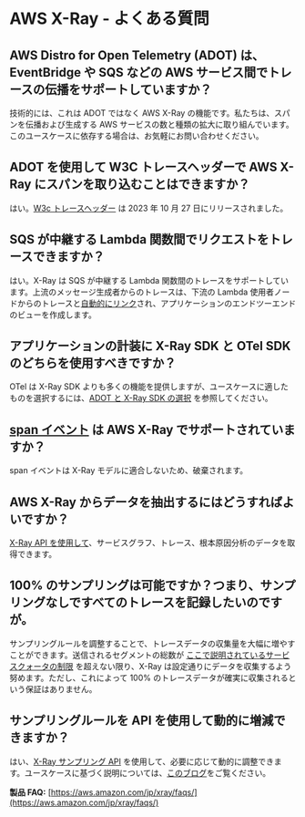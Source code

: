 # AWS X-Ray - よくある質問




## AWS Distro for Open Telemetry (ADOT) は、EventBridge や SQS などの AWS サービス間でトレースの伝播をサポートしていますか？

技術的には、これは ADOT ではなく AWS X-Ray の機能です。私たちは、スパンを伝播および生成する AWS サービスの数と種類の拡大に取り組んでいます。このユースケースに依存する場合は、お気軽にお問い合わせください。




## ADOT を使用して W3C トレースヘッダーで AWS X-Ray にスパンを取り込むことはできますか？

はい。[W3c トレースヘッダー](https://aws.amazon.com/jp/about-aws/whats-new/2023/10/aws-x-ray-w3c-format-trace-ids-distributed-tracing/) は 2023 年 10 月 27 日にリリースされました。




## SQS が中継する Lambda 関数間でリクエストをトレースできますか？

はい。X-Ray は SQS が中継する Lambda 関数間のトレースをサポートしています。上流のメッセージ生成者からのトレースは、下流の Lambda 使用者ノードからのトレースと[自動的にリンク](https://docs.aws.amazon.com/ja_jp/xray/latest/devguide/xray-services-sqs.html)され、アプリケーションのエンドツーエンドのビューを作成します。




## アプリケーションの計装に X-Ray SDK と OTel SDK のどちらを使用すべきですか？

OTel は X-Ray SDK よりも多くの機能を提供しますが、ユースケースに適したものを選択するには、[ADOT と X-Ray SDK の選択](https://docs.aws.amazon.com/ja_jp/xray/latest/devguide/xray-instrumenting-your-app.html) を参照してください。




## [span イベント](https://opentelemetry.io/docs/instrumentation/ruby/manual/#add-span-events) は AWS X-Ray でサポートされていますか？

span イベントは X-Ray モデルに適合しないため、破棄されます。




## AWS X-Ray からデータを抽出するにはどうすればよいですか？

[X-Ray API を使用して](https://docs.aws.amazon.com/ja_jp/xray/latest/devguide/xray-api-gettingdata.html)、サービスグラフ、トレース、根本原因分析のデータを取得できます。




## 100% のサンプリングは可能ですか？つまり、サンプリングなしですべてのトレースを記録したいのですが。

サンプリングルールを調整することで、トレースデータの収集量を大幅に増やすことができます。送信されるセグメントの総数が [ここで説明されているサービスクォータの制限](https://docs.aws.amazon.com/ja_jp/general/latest/gr/xray.html) を超えない限り、X-Ray は設定通りにデータを収集するよう努めます。ただし、これによって 100% のトレースデータが確実に収集されるという保証はありません。



## サンプリングルールを API を使用して動的に増減できますか？

はい、[X-Ray サンプリング API](https://docs.aws.amazon.com/ja_jp/xray/latest/devguide/xray-api-sampling.html) を使用して、必要に応じて動的に調整できます。ユースケースに基づく説明については、[このブログ](https://aws.amazon.com/blogs/mt/dynamically-adjusting-x-ray-sampling-rules/)をご覧ください。

**製品 FAQ:** [https://aws.amazon.com/jp/xray/faqs/](https://aws.amazon.com/jp/xray/faqs/)
